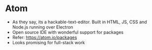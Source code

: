 # Atom

* As they say, its a hackable-text-editor. Built in HTML, JS, CSS and Node.js running over Electron
* Open source IDE with wonderful support for packages
* Refer: https://atom.io/packages
* Looks promising for full-stack work



